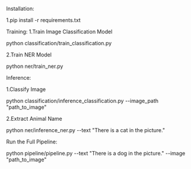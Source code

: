 Installation:

1.pip install -r requirements.txt

Training:
1.Train Image Classification Model

python classification/train_classification.py


2.Train NER Model

python ner/train_ner.py

Inference:


1.Classify Image

python classification/inference_classification.py --image_path "path_to_image"

2.Extract Animal Name

python ner/inference_ner.py --text "There is a cat in the picture."


Run the Full Pipeline:

python pipeline/pipeline.py --text "There is a dog in the picture." --image "path_to_image"
